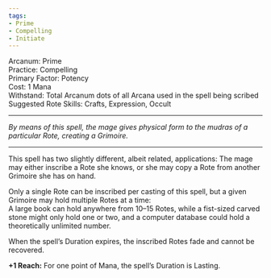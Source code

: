 ```yaml
---
tags:
- Prime
- Compelling
- Initiate
---
```


Arcanum: Prime\
Practice: Compelling\
Primary Factor: Potency\
Cost: 1 Mana\
Withstand: Total Arcanum dots of all Arcana used in the spell being scribed\
Suggested Rote Skills: Crafts, Expression, Occult

---

_By means of this spell, the mage gives physical form to the mudras of a particular Rote, creating a Grimoire._

---

This spell has two slightly different, albeit related, applications: The mage may either inscribe a Rote she knows, or she may copy a Rote from another Grimoire she has on hand.

Only a single Rote can be inscribed per casting of this spell, but a given Grimoire may hold multiple Rotes at a time:\
A large book can hold anywhere from 10–15 Rotes, while a fist-sized carved stone might only hold one or two, and a computer database could hold a theoretically unlimited number.

When the spell’s Duration expires, the inscribed Rotes fade and cannot be recovered.

**+1 Reach:** For one point of Mana, the spell’s Duration is Lasting.
